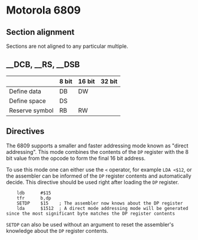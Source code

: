 # Motorola 6809
## Section alignment
Sections are not aligned to any particular multiple.

## __DCB, __RS, __DSB

|| 8 bit | 16 bit | 32 bit |
|---|---|---|---|
| Define data | DB | DW | |
| Define space | DS | | |
| Reserve symbol | RB | RW | |

## Directives
The 6809 supports a smaller and faster addressing mode known as "direct addressing". This mode combines the contents of the `DP` register with the 8 bit value from the opcode to form the final 16 bit address.

To use this mode one can either use the `<` operator, for example `LDA <$12`, or the assembler can be informed of the `DP` register contents and automatically decide. This directive should be used right after loading the `DP` register.

```
    ldb      #$15
    tfr      b,dp
    SETDP    $15    ; The assembler now knows about the DP register
    lda      $1512  ; A direct mode addressing mode will be generated since the most significant byte matches the DP register contents
```

`SETDP` can also be used without an argument to reset the assembler's knowledge about the `DP` register contents.


